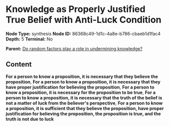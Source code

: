 # Knowledge as Properly Justified True Belief with Anti-Luck Condition

**Node Type:** synthesis
**Node ID:** 86368c49-1d1c-4a8e-b786-cbaeb1d1fac4
**Depth:** 5
**Terminal:** No

**Parent:** [Do random factors play a role in undermining knowledge?](do-random-factors-play-a-role-in-undermining-knowledge-antithesis-aae6e2eb-49ab-4971-a361-c1422006d985.md)

## Content

**For a person to know a proposition, it is necessary that they believe the proposition**, **For a person to know a proposition, it is necessary that they have proper justification for believing the proposition**, **For a person to know a proposition, it is necessary for the proposition to be true**, **For a person to know a proposition, it is necessary that the truth of the belief is not a matter of luck from the believer's perspective**, **For a person to know a proposition, it is sufficient that they believe the proposition, have proper justification for believing the proposition, the proposition is true, and the truth is not due to luck**
